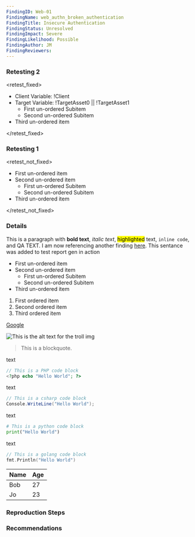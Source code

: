 ```yaml
---
FindingID: Web-01
FindingName: web_authn_broken_authentication
FindingTitle: Insecure Authentication
FindingStatus: Unresolved
FindingImpact: Severe
FindingLikelihood: Possible
FindingAuthor: JM
FindingReviewers: 
---
```


### Retesting 2

<retest_fixed>

- Client Variable: !Client
- Target Variable: !TargetAsset0 || !TargetAsset1
  -  First un-ordered Subitem
  - Second un-ordered Subitem 
- Third un-ordered item

</retest_fixed>

### Retesting 1

<retest_not_fixed>

- First un-ordered item
- Second un-ordered item
  - First un-ordered Subitem
  - Second un-ordered Subitem 
- Third un-ordered item

</retest_not_fixed>

### Details

This is a paragraph with **bold text**, *italic text*, <mark>highlighted</mark> text, `inline code`, and <qa>QA TEXT</qa>. I am now referencing another finding [here](#Critical_mobile_authn_broken_mfa). This sentance was added to test report gen in action

- First un-ordered item
- Second un-ordered item
  -  First un-ordered Subitem
  - Second un-ordered Subitem 
- Third un-ordered item

1. First ordered item
1. Second ordered item
1. Third ordered item

[Google](https://www.google.com)

![This is the alt text for the troll img](Screenshots/troll.png)

> This is a blockquote.

text 

```php
// This is a PHP code block
<?php echo "Hello World"; ?>
```

text 

```csharp
// This is a csharp code block
Console.WriteLine("Hello World");
```
text 

```python
# This is a python code block
print("Hello World")
```
text 
```go
// This is a golang code block
fmt.Println("Hello World")
```

| Name | Age |
| ---- | --- |
| Bob  | 27  |
| Jo   | 23  |

### Reproduction Steps

### Recommendations
